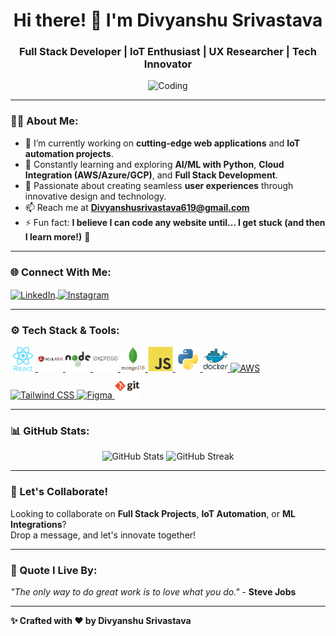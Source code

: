 <h1 align="center">Hi there! 👋 I'm Divyanshu Srivastava</h1>
<h3 align="center">Full Stack Developer | IoT Enthusiast | UX Researcher | Tech Innovator</h3>

<p align="center">
  <img src="https://images.unsplash.com/photo-1556075798-4825dfaaf498?w=500&auto=format&fit=crop&q=60&ixlib=rb-4.0.3&ixid=M3wxMjA3fDB8MHxzZWFyY2h8Mnx8Z2l0fGVufDB8fDB8fHww" alt="Coding" width="600"/>
</p>

---

### 👨‍💻 About Me:
- 🔭 I’m currently working on **cutting-edge web applications** and **IoT automation projects**.
- 🌱 Constantly learning and exploring **AI/ML with Python**, **Cloud Integration (AWS/Azure/GCP)**, and **Full Stack Development**.
- 🎨 Passionate about creating seamless **user experiences** through innovative design and technology.
- 📫 Reach me at **[Divyanshusrivastava619@gmail.com](mailto:Divyanshusrivastava619@gmail.com)**
- ⚡ Fun fact: **I believe I can code any website until... I get stuck (and then I learn more!)** 🚀

---

### 🌐 Connect With Me:
<p align="left">
  <a href="https://linkedin.com/in/divyanshu-srivastava-558403215" target="_blank">
    <img align="center" src="https://raw.githubusercontent.com/rahuldkjain/github-profile-readme-generator/master/src/images/icons/Social/linked-in-alt.svg" alt="LinkedIn" height="30" width="40" />
  </a>
  <a href="https://instagram.com/_._divyanshu___" target="blank">
    <img align="center" src="https://raw.githubusercontent.com/rahuldkjain/github-profile-readme-generator/master/src/images/icons/Social/instagram.svg" alt="Instagram" height="30" width="40" />
  </a>
</p>

---

### ⚙️ Tech Stack & Tools:
<p align="left">
  <a href="https://reactjs.org/" target="_blank">
    <img src="https://raw.githubusercontent.com/devicons/devicon/master/icons/react/react-original-wordmark.svg" alt="React" width="40" height="40"/>
  </a>
  <a href="https://angular.io/" target="_blank">
    <img src="https://raw.githubusercontent.com/devicons/devicon/master/icons/angularjs/angularjs-original-wordmark.svg" alt="Angular" width="40" height="40"/>
  </a>
  <a href="https://nodejs.org/" target="_blank">
    <img src="https://raw.githubusercontent.com/devicons/devicon/master/icons/nodejs/nodejs-original-wordmark.svg" alt="Node.js" width="40" height="40"/>
  </a>
  <a href="https://expressjs.com/" target="_blank">
    <img src="https://raw.githubusercontent.com/devicons/devicon/master/icons/express/express-original-wordmark.svg" alt="Express" width="40" height="40"/>
  </a>
  <a href="https://www.mongodb.com/" target="_blank">
    <img src="https://raw.githubusercontent.com/devicons/devicon/master/icons/mongodb/mongodb-original-wordmark.svg" alt="MongoDB" width="40" height="40"/>
  </a>
  <a href="https://www.javascript.com/" target="_blank">
    <img src="https://raw.githubusercontent.com/devicons/devicon/master/icons/javascript/javascript-original.svg" alt="JavaScript" width="40" height="40"/>
  </a>
  <a href="https://www.python.org/" target="_blank">
    <img src="https://raw.githubusercontent.com/devicons/devicon/master/icons/python/python-original.svg" alt="Python" width="40" height="40"/>
  </a>
  <a href="https://www.docker.com/" target="_blank">
    <img src="https://raw.githubusercontent.com/devicons/devicon/master/icons/docker/docker-original-wordmark.svg" alt="Docker" width="40" height="40"/>
  </a>
  <a href="https://aws.amazon.com/" target="_blank">
    <img src="https://raw.githubusercontent.com/devicons/devicon/master/icons/aws/aws-original-wordmark.svg" alt="AWS" width="40" height="40"/>
  </a>
  <a href="https://tailwindcss.com/" target="_blank">
    <img src="https://www.vectorlogo.zone/logos/tailwindcss/tailwindcss-icon.svg" alt="Tailwind CSS" width="40" height="40"/>
  </a>
  <a href="https://www.figma.com/" target="_blank">
    <img src="https://www.vectorlogo.zone/logos/figma/figma-icon.svg" alt="Figma" width="40" height="40"/>
  </a>
  <a href="https://git-scm.com/" target="_blank">
    <img src="https://raw.githubusercontent.com/devicons/devicon/master/icons/git/git-original-wordmark.svg" alt="Git" width="40" height="40"/>
  </a>
</p>


---

### 📊 GitHub Stats:
<p align="center">
  <img src="https://github-readme-stats.vercel.app/api?username=divyanshu1712&show_icons=true&theme=radical" alt="GitHub Stats" />
  <img src="https://github-readme-streak-stats.herokuapp.com/?user=divyanshu1712&theme=radical" alt="GitHub Streak" />
</p>

---

### 🚀 Let's Collaborate!
Looking to collaborate on **Full Stack Projects**, **IoT Automation**, or **ML Integrations**?  
Drop a message, and let's innovate together! 

---

### 💬 Quote I Live By:
_"The only way to do great work is to love what you do."_ - **Steve Jobs** 

---

**✨ Crafted with ❤️ by Divyanshu Srivastava**
